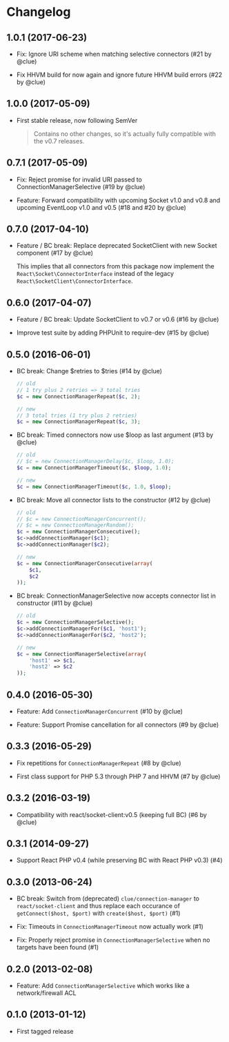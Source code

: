 # Changelog

## 1.0.1 (2017-06-23)

* Fix: Ignore URI scheme when matching selective connectors
  (#21 by @clue)

* Fix HHVM build for now again and ignore future HHVM build errors
  (#22 by @clue)

## 1.0.0 (2017-05-09)

* First stable release, now following SemVer

  > Contains no other changes, so it's actually fully compatible with the v0.7 releases.

## 0.7.1 (2017-05-09)

* Fix: Reject promise for invalid URI passed to ConnectionManagerSelective
  (#19 by @clue)

* Feature: Forward compatibility with upcoming Socket v1.0 and v0.8 and
  upcoming EventLoop v1.0 and v0.5
  (#18 and #20 by @clue)

## 0.7.0 (2017-04-10)

* Feature / BC break: Replace deprecated SocketClient with new Socket component
  (#17 by @clue)

  This implies that all connectors from this package now implement the
  `React\Socket\ConnectorInterface` instead of the legacy
  `React\SocketClient\ConnectorInterface`.

## 0.6.0 (2017-04-07)

* Feature / BC break: Update SocketClient to v0.7 or v0.6
  (#16 by @clue)

* Improve test suite by adding PHPUnit to require-dev
  (#15 by @clue)

## 0.5.0 (2016-06-01)

* BC break: Change $retries to $tries
  (#14 by @clue)
  
  ```php
  // old
  // 1 try plus 2 retries => 3 total tries
  $c = new ConnectionManagerRepeat($c, 2);
  
  // new
  // 3 total tries (1 try plus 2 retries)
  $c = new ConnectionManagerRepeat($c, 3);
  ```

* BC break: Timed connectors now use $loop as last argument
  (#13 by @clue)
  
  ```php
  // old
  // $c = new ConnectionManagerDelay($c, $loop, 1.0);
  $c = new ConnectionManagerTimeout($c, $loop, 1.0);
  
  // new
  $c = new ConnectionManagerTimeout($c, 1.0, $loop);
  ```

* BC break: Move all connector lists to the constructor
  (#12 by @clue)

  ```php
  // old
  // $c = new ConnectionManagerConcurrent();
  // $c = new ConnectionManagerRandom();
  $c = new ConnectionManagerConsecutive();
  $c->addConnectionManager($c1);
  $c->addConnectionManager($c2);
  
  // new
  $c = new ConnectionManagerConsecutive(array(
      $c1,
      $c2
  ));
  ```

* BC break: ConnectionManagerSelective now accepts connector list in constructor
  (#11 by @clue)

  ```php
  // old
  $c = new ConnectionManagerSelective();
  $c->addConnectionManagerFor($c1, 'host1');
  $c->addConnectionManagerFor($c2, 'host2');
  
  // new
  $c = new ConnectionManagerSelective(array(
      'host1' => $c1,
      'host2' => $c2
  ));
  ```

## 0.4.0 (2016-05-30)

* Feature: Add `ConnectionManagerConcurrent`
  (#10 by @clue)

* Feature: Support Promise cancellation for all connectors
  (#9 by @clue)

## 0.3.3 (2016-05-29)

* Fix repetitions for `ConnectionManagerRepeat`
  (#8 by @clue)

* First class support for PHP 5.3 through PHP 7 and HHVM
  (#7 by @clue)

## 0.3.2 (2016-03-19)

* Compatibility with react/socket-client:v0.5 (keeping full BC)
  (#6 by @clue)

## 0.3.1 (2014-09-27)

* Support React PHP v0.4 (while preserving BC with React PHP v0.3)
  (#4)

## 0.3.0 (2013-06-24)

* BC break: Switch from (deprecated) `clue/connection-manager` to `react/socket-client`
  and thus replace each occurance of `getConnect($host, $port)` with `create($host, $port)`
  (#1)
  
* Fix: Timeouts in `ConnectionManagerTimeout` now actually work
  (#1)

* Fix: Properly reject promise in `ConnectionManagerSelective` when no targets
  have been found
  (#1)

## 0.2.0 (2013-02-08)

* Feature: Add `ConnectionManagerSelective` which works like a network/firewall ACL

## 0.1.0 (2013-01-12)

* First tagged release

